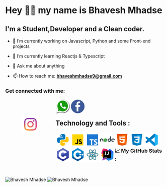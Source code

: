 



# Hey 👋🏻 my name is Bhavesh Mhadse 



## I'm a Student,Developer and a Clean coder.


- 🔭 I’m currently working on Javascript, Python and some Front-end projects
- 🌱 I’m currently learning Reactjs & Typescript


- 💬 Ask me about anything
- 📫 How to reach me: **bhaveshmhadse9@gmail.com**

<h3>Get connected with me: </h3>

<a href="https://instagram.com/bhaaaavesh__" target="blank">
  <img align="left" alt="Bhavesh's Instagram" width="60vw" src="instagram.png" style="margin: 50px;" />
</a>


<a href="https://wa.me/+919136298868" target="blank">
  <img align="left" alt="Bhavesh's Whatssapp" width="47vw" src="whatsapp.png" />
</a>

<a href="https://touch.facebook.com/bhavesh.mhadse.7" target="blank">
  <img align="left" alt="Bhavesh's Facebook" width="47vw" src="facebook.png" />
</a>

<br><br>
## Technology and Tools :  

  <img align="left" width="47vw" src="python.png" />
  <img align="left" width="47vw" src="js.png" />
  <img align="left" width="47vw" src="ts.png" />
  <img align="left" width="47vw" src="node.png" />
  <img align="left" width="47vw" src="html.png" />
  <img align="left" width="47vw" src="css.png" />
  <img align="left" width="47vw" src="vscode.png" />
  <img align="left" width="47vw" src="c.png" />
  <img align="left" width="47vw" src="c++.png" />
  <img align="left" width="47vw" src="react.png" />
  <img align="left" width="47vw" src="intellij.png" />
  

<br/>

<h3>📈 My GitHub Stats : </h3>
<br>
<p>

<img src="https://github-readme-stats.vercel.app/api/top-langs?username=bhaveshmhadse&show_icons=true&theme=dark&locale=en&layout=compact" alt="Bhavesh Mhadse"/>

<img src="https://github-readme-stats.vercel.app/api?username=bhaveshmhadse&show_icons=true&theme=dark&locale=en" alt="Bhavesh Mhadse" />

 </p>







